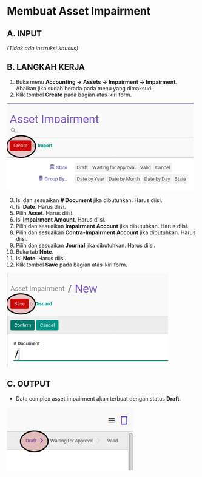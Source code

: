 # Membuat Asset Impairment

## A. INPUT

*(Tidak ada instruksi khusus)*

## B. LANGKAH KERJA

1. Buka menu **Accounting -> Assets -> Impairment -> Impairment**. Abaikan jika sudah berada pada menu yang dimaksud.
2. Klik tombol **Create** pada bagian atas-kiri form.

![](../../img/asset-impairment/tombol-create.png)

3. Isi dan sesuaikan **# Document** jika dibutuhkan. Harus diisi.
4. Isi **Date**. Harus diisi.
5. Pilih **Asset**. Harus diisi.
6. Isi **Impairment Amount**. Harus diisi.
7. Pilih dan sesuaikan **Impairment Account** jika dibutuhkan. Harus diisi.
8. Pilih dan sesuaikan **Contra-Impairment Account** jika dibutuhkan. Harus diisi.
9. Pilih dan sesuaikan **Journal** jika dibutuhkan. Harus diisi.
10. Buka tab **Note**.
11. Isi **Note**. Harus diisi.
12. Klik tombol **Save** pada bagian atas-kiri form.

![](../../img/asset-impairment/tombol-simpan.png)

## C. OUTPUT

* Data complex asset impairment akan terbuat dengan status **Draft**.

![](../../img/asset-impairment/status-draft.png)
